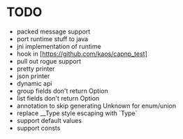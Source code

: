 TODO
====

* packed message support
* port runtime stuff to java
* jni implementation of runtime
* hook in [https://github.com/kaos/capnp_test]
* pull out rogue support
* pretty printer
* json printer
* dynamic api
* group fields don't return Option
* list fields don't return Option
* annotation to skip generating Unknown for enum/union
* replace __Type style escaping with \`Type\`
* support default values
* support consts
